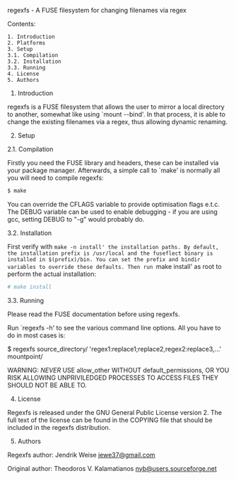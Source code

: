 regexfs - A FUSE filesystem for changing filenames via regex



Contents:

    1. Introduction
    2. Platforms
    3. Setup
	3.1. Compilation
	3.2. Installation
	3.3. Running
    4. License
    5. Authors


1. Introduction

regexfs is a FUSE filesystem that allows the user to mirror a local directory
to another, somewhat like using `mount --bind'. In that process, it is able to
change the existing filenames via a regex, thus allowing dynamic renaming.


2. Setup

2.1. Compilation

Firstly you need the FUSE library and headers, these can be installed via your
package manager. Afterwards, a simple call to `make' is normally all you will 
need to compile regexfs:

```bash
$ make
```

You can override the CFLAGS variable to provide optimisation flags e.t.c. The
DEBUG variable can be used to enable debugging - if you are using gcc, setting
DEBUG to "-g" would probably do.


3.2. Installation

First verify with `make -n install' the installation paths. By default, the
installation prefix is /usr/local and the fuseflect binary is installed in
$(prefix)/bin. You can set the prefix and bindir variables to override these
defaults. Then run `make install' as root to perform the actual installation:

```bash
# make install
```


3.3. Running

Please read the FUSE documentation before using regexfs.

Run `regexfs -h' to see the various command line options. All you have to do
in most cases is:

$ regexfs source_directory/ 'regex1:replace1;replace2,regex2:replace3,...' mountpoint/

WARNING: _NEVER_ USE allow_other WITHOUT default_permissions, OR YOU RISK
ALLOWING UNPRIVILEDGED PROCESSES TO ACCESS FILES THEY SHOULD NOT BE ABLE TO.

4. License

Regexfs is released under the GNU General Public License version 2. The full
text of the license can be found in the COPYING file that should be included in
the regexfs distribution.

5. Authors

Regexfs author:
    Jendrik Weise <jewe37@gmail.com>

Original author:
	Theodoros V. Kalamatianos <nyb@users.sourceforge.net>
